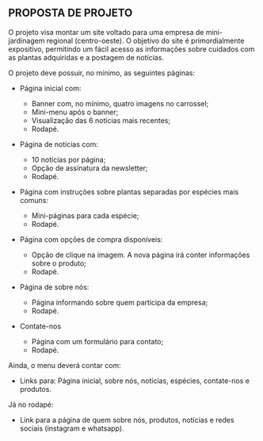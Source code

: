 ## PROPOSTA DE PROJETO

O projeto visa montar um site voltado para uma empresa de mini-jardinagem regional (centro-oeste). O objetivo do site é primordialmente expositivo, permitindo um fácil acesso as informações sobre cuidados com as plantas adquiridas e a postagem de notícias.

O projeto deve possuir, no mínimo, as seguintes páginas:

  * Página inicial com:
    * Banner com, no mínimo, quatro imagens no carrossel;
    * Mini-menu após o banner;
    * Visualização das 6 notícias mais recentes;
    * Rodapé.

  * Página de notícias com:
    * 10 notícias por página;
    * Opção de assinatura da newsletter;
    * Rodapé.

  * Página com instruções sobre plantas separadas por espécies mais comuns:
    * Mini-páginas para cada espécie;
    * Rodapé.

  * Página com opções de compra disponíveis:
    * Opção de clique na imagem. A nova página irá conter informações sobre o produto;
    * Rodapé.

  * Página de sobre nós:
    * Página informando sobre quem participa da empresa;
    * Rodapé.

  * Contate-nos
    * Página com um formulário para contato;
    * Rodapé.

Ainda, o menu deverá contar com:
  * Links para: Página inicial, sobre nós, notícias, espécies, contate-nos e produtos.
  
Já no rodapé:
  * Link para a página de quem sobre nós, produtos, notícias e redes sociais (instagram e whatsapp).

